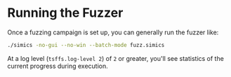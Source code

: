 # Running the Fuzzer

Once a fuzzing campaign is set up, you can generally run the fuzzer like:

```sh
./simics -no-gui --no-win --batch-mode fuzz.simics
```

At a log level (`tsffs.log-level 2`) of `2` or greater, you'll see statistics of the
current progress during execution.